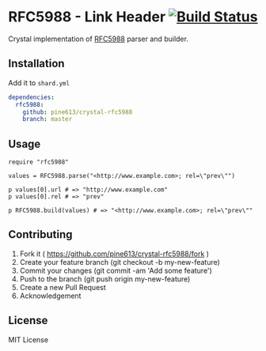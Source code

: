 # RFC5988 - Link Header [![Build Status](https://travis-ci.org/pine613/crystal-rfc5988.svg?branch=master)](https://travis-ci.org/pine613/crystal-rfc5988)

Crystal implementation of [RFC5988](https://tools.ietf.org/html/rfc5988) parser and builder.

## Installation

Add it to `shard.yml`

```yaml
dependencies:
  rfc5988:
    github: pine613/crystal-rfc5988
    branch: master
```

## Usage

```crystal
require "rfc5988"

values = RFC5988.parse("<http://www.example.com>; rel=\"prev\"")

p values[0].url # => "http://www.example.com"
p values[0].rel # => "prev"

p RFC5988.build(values) # => "<http://www.example.com>; rel=\"prev\""
```

## Contributing

1. Fork it ( https://github.com/pine613/crystal-rfc5988/fork )
2. Create your feature branch (git checkout -b my-new-feature)
3. Commit your changes (git commit -am 'Add some feature')
4. Push to the branch (git push origin my-new-feature)
5. Create a new Pull Request
6. Acknowledgement

## License

MIT License
